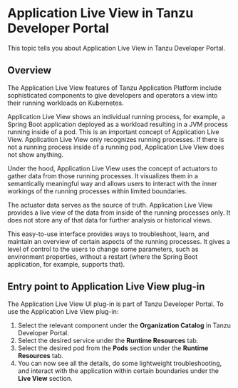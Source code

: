 # Application Live View in Tanzu Developer Portal

This topic tells you about Application Live View in Tanzu Developer Portal.

## <a id="overview"></a> Overview

The Application Live View features of Tanzu Application Platform include sophisticated components
to give developers and operators a view into their running workloads on Kubernetes.

Application Live View shows an individual running process, for example, a Spring Boot application
deployed as a workload resulting in a JVM process running inside of a pod.
This is an important concept of Application Live View. Application Live View only recognizes running
processes.
If there is not a running process inside of a running pod, Application Live View does not show anything.

Under the hood, Application Live View uses the concept of actuators to gather data from those
running processes. It visualizes them in a semantically meaningful way and allows users to interact
with the inner workings of the running processes within limited boundaries.

The actuator data serves as the source of truth. Application Live View provides a live view of the
data from inside of the running processes only. It does not store any of that data for further
analysis or historical views.

This easy-to-use interface provides ways to troubleshoot, learn, and maintain an overview of certain
aspects of the running processes. It gives a level of control to the users to change some
parameters, such as environment properties, without a restart (where the Spring Boot application,
for example, supports that).

## <a id="plug-in-entry-point"></a> Entry point to Application Live View plug-in

The Application Live View UI plug-in is part of Tanzu Developer Portal.
To use the Application Live View plug-in:

1. Select the relevant component under the **Organization Catalog** in Tanzu Developer Portal.
1. Select the desired service under the **Runtime Resources** tab.
1. Select the desired pod from the **Pods** section under the **Runtime Resources** tab.
1. You can now see all the details, do some lightweight troubleshooting, and interact with the
   application within certain boundaries under the **Live View** section.
